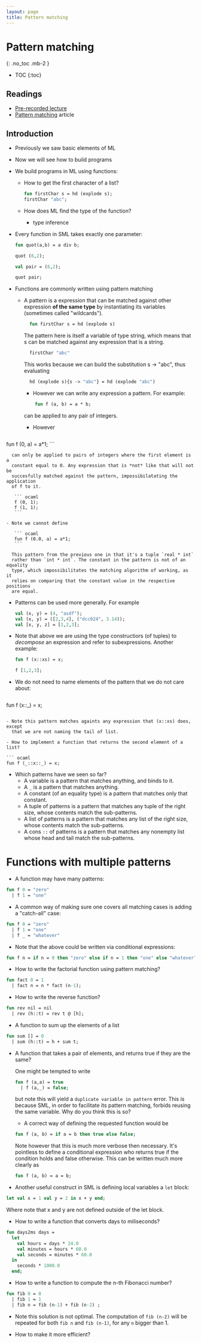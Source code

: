 ```yaml
---
layout: page
title: Pattern matching
---
```


# Pattern matching
{: .no_toc .mb-2 }

- TOC
{:toc}

## Readings

- [Pre-recorded lecture](https://www.youtube.com/playlist?list=PLeIbBi3CwMZwDfs__URUz4wudPCuDuIS2)
- [Pattern matching](http://en.wikipedia.org/wiki/Pattern_matching/) article

## Introduction

- Previously we saw basic elements of ML
- Now we will see how to build programs
- We build programs in ML using functions:

  - How to get the first character of a list?

    ``` ocaml
    fun firstChar s = hd (explode s);
    firstChar "abc";
    ```
  - How does ML find the type of the function?
    - type inference

- Every function in SML takes exactly one parameter:

  ``` ocaml
  fun quot(a,b) = a div b;

  quot (6,2);

  val pair = (6,2);

  quot pair;
  ```

- Functions are commonly written using pattern matching

  - A pattern is a expression that can be matched against other expression **of
    the same type** by instantiating its variables (sometimes called
    "wildcards").

    ``` ocaml
      fun firstChar s = hd (explode s)
    ```

    The pattern here is itself a variable of type string, which means that s
    can be matched against any expression that is a string.

    ``` ocaml
      firstChar "abc"
    ```

    This works because we can build the substitution s -> "abc", thus
    evaluating

    ``` ocaml
      hd (explode s){s -> "abc"} = hd (explode "abc")
    ```

    - However we can write any expression a pattern. For example:

    ``` ocaml
        fun f (a, b) = a * b;
    ```
      can be applied to any pair of integers.

    - However

       ``` ocaml
fun f (0, a) = a*1;
       ```

      can only be applied to pairs of integers where the first element is a
      constant equal to 0. Any expression that is *not* like that will not be
      succesfully matched against the pattern, impossibilatating the application
      of f to it.

       ``` ocaml
       f (0, 1);
       f (1, 1);
       ```

    - Note we cannot define

       ``` ocaml
       fun f (0.0, a) = a*1;
       ```

      This pattern from the previous one in that it's a tuple `real * int`
      rather than `int * int`. The constant in the pattern is not of an equality
      type, which impossibilitates the matching algorithm of working, as it
      relies on comparing that the constant value in the respective positions
      are equal.

- Patterns can be used more generally. For example

  ``` ocaml
  val (x, y) = (4, "asdf");
  val (x, y) = ([2,3,4], ("dcc024", 3.14));
  val [x, y, z] = [1,2,3];
  ```

- Note that above we are using the type constructiors (of tuples) to *decompose*
  an expression and refer to subexpressions. Another example:

  ``` ocaml
  fun f (x::xs) = x;

  f [1,2,3];
  ```

- We do not need to name elements of the pattern that we do not care about:

  ``` ocaml
fun f (x::_) = x;
  ```

  - Note this pattern matches againts any expression that (x::xs) does, except
    that we are not naming the tail of list.

- How to implement a function that returns the second element of a list?

  ``` ocaml
fun f (_::x::_) = x;
  ```

- Which patterns have we seen so far?
  - A variable is a pattern that matches anything, and binds to it.
  - A `_` is a pattern that matches anything.
  - A constant (of an equality type) is a pattern that matches
    only that constant.
  - A tuple of patterns is a pattern that matches any tuple of the
    right size, whose contents match the sub-patterns.
  - A list of patterns is a pattern that matches any list of the
    right size, whose contents match the sub-patterns.
  - A cons `::` of patterns is a pattern that matches any nonempty
    list whose head and tail match the sub-patterns.

# Functions with multiple patterns

- A function may have many patterns:

``` ocaml
fun f 0 = "zero"
  | f 1 = "one"
```

- A common way of making sure one covers all matching cases is adding a
  "catch-all" case:

``` ocaml
fun f 0 = "zero"
  | f 1 = "one"
  | f _ = "whatever"
```

- Note that the above could be written via conditional expressions:

``` ocaml
fun f n = if n = 0 then "zero" else if n = 1 then "one" else "whatever";
```
- How to write the factorial function using pattern matching?

``` ocaml
fun fact 0 = 1
  | fact n = n * fact (n-1);
```

- How to write the reverse function?

``` ocaml
fun rev nil = nil
  | rev (h::t) = rev t @ [h];
```

- A function to sum up the elements of a list

``` ocaml
fun sum [] = 0
  | sum (h::t) = h + sum t;
```

- A function that takes a pair of elements, and returns true if they are the
  same?

  One might be tempted to write

  ``` ocaml
  fun f (a,a) = true
    | f (a,_) = false;
  ```

  but note this will yield a `duplicate variable in pattern` error. This is
  because SML, in order to facilitate its pattern matching, forbids reusing the
  same variable. Why do you think this is so?

  - A correct way of defining the requested function would be

  ``` ocaml
  fun f (a, b) = if a = b then true else false;
  ```

  Note however that this is much more verbose then necessary. It's pointless to
  define a conditional expression who returns true if the condition holds and
  false otherwise. This can be written much more clearly as

  ``` ocaml
  fun f (a, b) = a = b;
  ```

- Another useful construct in SML is defining local variables a `let` block:

``` ocaml
let val x = 1 val y = 2 in x + y end;
```
Where note that x and y are not defined outside of the let block.

- How to write a function that converts days to miliseconds?

``` ocaml
fun days2ms days =
  let
    val hours = days * 24.0
    val minutes = hours * 60.0
    val seconds = minutes * 60.0
  in
    seconds * 1000.0
  end;
```

- How to write a function to compute the n-th Fibonacci number?

``` ocaml
fun fib 0 = 0
  | fib 1 = 1
  | fib n = fib (n-1) + fib (n-2) ;
```
  - Note this solution is not optimal. The computation of `fib (n-2)` will be
    repeated for both `fib n` and `fib (n-1)`, for any `n` bigger than 1.

  - How to make it more efficient?

